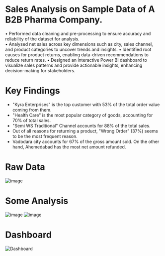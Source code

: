 # Sales Analysis on Sample Data of A B2B Pharma Company.

• Performed data cleaning and pre-processing to ensure accuracy and reliability of the dataset for analysis. </br>
• Analysed net sales across key dimensions such as city, sales channel, and product categories to uncover trends and insights.
• Identified root causes for product returns, enabling data-driven recommendations to reduce return rates.
• Designed an interactive Power BI dashboard to visualize sales patterns and provide actionable insights, enhancing decision-making for stakeholders.

# Key Findings
- "Kyra Enterprises" is the top customer with 53% of the total order value coming from them.
- "Health Care" is the most popular category of goods, accounting for 70% of total sales.
- "Semi WS Traditional" Channel accounts for 88% of the total sales.
- Out of all reasons for returning a product, "Wrong Order" (37%) seems to be the most frequent reason.
- Vadodara city accounts for 67% of the gross amount sold. On the other hand, Ahemedabad has the most net amount refunded.

# Raw Data
![image](https://github.com/user-attachments/assets/88f606d4-1076-4bf0-98c1-60660a1fdc32)

# Some Analysis
![image](https://github.com/user-attachments/assets/cdbe811f-04cb-4601-aa23-ea84272a0c4f)
![image](https://github.com/user-attachments/assets/eda5cc64-e151-4680-a401-291ae99e971a)

# Dashboard
![Dashboard](https://github.com/user-attachments/assets/cea92986-a776-4706-9eb3-2e7a9c4b7a70)
